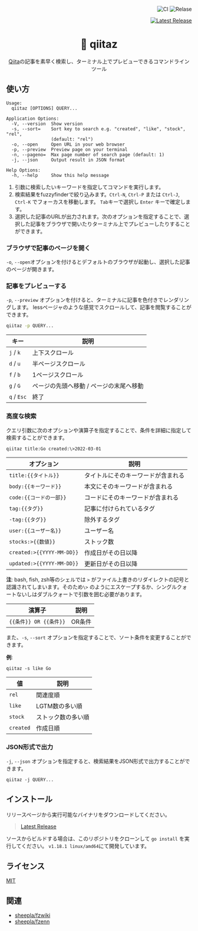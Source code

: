 <div align="right">

![CI](https://github.com/sheepla/fzwiki/actions/workflows/ci.yml/badge.svg)
![Relase](https://github.com/sheepla/fzwiki/actions/workflows/release.yml/badge.svg)

<a href="https://github.com/sheepla/qiitaz/releases/latest">

![Latest Release](https://img.shields.io/github/v/release/sheepla/qiitaz?style=flat-square)

</a>

</div>

<div align="center">

# 📝 qiitaz

</div>

<div align="center">

[Qiita](https://qiita.com)の記事を素早く検索し、ターミナル上でプレビューできるコマンドラインツール

</div>

## 使い方

```
Usage:
  qiitaz [OPTIONS] QUERY...

Application Options:
  -V, --version  Show version
  -s, --sort=    Sort key to search e.g. "created", "like", "stock", "rel",
                 (default: "rel")
  -o, --open     Open URL in your web browser
  -p, --preview  Preview page on your terminal
  -n, --pageno=  Max page number of search page (default: 1)
  -j, --json     Output result in JSON format

Help Options:
  -h, --help     Show this help message
```

1. 引数に検索したいキーワードを指定してコマンドを実行します。
1. 検索結果をfuzzyfinderで絞り込みます。`Ctrl-N`, `Ctrl-P` または `Ctrl-J`, `Ctrl-K` でフォーカスを移動します。 `Tab`キーで選択し `Enter` キーで確定します。
1. 選択した記事のURLが出力されます。次のオプションを指定することで、選択した記事をブラウザで開いたりターミナル上でプレビューしたりすることができます。

### ブラウザで記事のページを開く

`-o`, `--open`オプションを付けるとデフォルトのブラウザが起動し、選択した記事のページが開きます。

### 記事をプレビューする

`-p`, `--preview` オプションを付けると、ターミナルに記事を色付きでレンダリングします。
lessページャのような感覚でスクロールして、記事を閲覧することができます。

```bash
qiitaz -p QUERY...
```

|キー       |説明                                   |
|-----------|---------------------------------------|
|`j` / `k`  |上下スクロール                         |
|`d` / `u`  |半ページスクロール                     |
|`f` / `b`  |1ページスクロール                      |
|`g` / `G`  |ページの先頭へ移動 / ページの末尾へ移動|
|`q` / `Esc`|終了                                   |

### 高度な検索

クエリ引数に次のオプションや演算子を指定することで、条件を詳細に指定して検索することができます。

```
qiitaz title:Go created:\>2022-03-01
```

|オプション               |説明                              |
|-------------------------|----------------------------------|
|`title:{{タイトル}}`     |タイトルにそのキーワードが含まれる|
|`body:{{キーワード}}`          |本文にそのキーワードが含まれる    |
|`code:{{コードの一部}}`  |コードにそのキーワードが含まれる  |
|`tag:{{タグ}}`           |記事に付けられているタグ          |
|`-tag:{{タグ}}`          |除外するタグ                      |
|`user:{{ユーザー名}}`    |ユーザー名                        |
|`stocks:>{{数値}}`       |ストック数                        |
|`created:>{{YYYY-MM-DD}}`|作成日がその日以降                |
|`updated:>{{YYYY-MM-DD}}`|更新日がその日以降                |

**注**: bash, fish, zsh等のシェルでは `>` がファイル上書きのリダイレクトの記号と認識されてしまいます。そのため`\>` のようにエスケープするか、シングルクォートないしはダブルクォートで引数を囲む必要があります。

|演算子                |説明  |
|----------------------|------|
|`{{条件}} OR {{条件}}`|OR条件|

また、`-s`, `--sort` オプションを指定することで、ソート条件を変更することができます。

**例**: 

```
qiitaz -s like Go
```

|値       |説明              |
|---------|------------------|
|`rel`    |関連度順          |
|`like`   |LGTM数の多い順    |
|`stock`  |ストック数の多い順|
|`created`|作成日順          |

### JSON形式で出力

`-j`, `--json` オプションを指定すると、検索結果をJSON形式で出力することができます。

```
qiitaz -j QUERY...
```

## インストール

リリースページから実行可能なバイナリをダウンロードしてください。

> [Latest Release](https://github.com/sheepla/qiitaz/releases/latest)

ソースからビルドする場合は、このリポジトリをクローンして `go install` を実行してください。
`v1.18.1 linux/amd64`にて開発しています。

## ライセンス

[MIT](LICENSE)

## 関連

- [sheepla/fzwiki](https://github.com/sheepla/fzwiki)
- [sheepla/fzenn](https://github.com/sheepla/fzenn)

